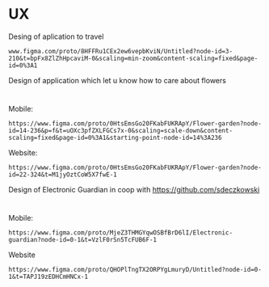 # UX

Desing of aplication to travel
```
www.figma.com/proto/8HFFRu1CEx2ew6vepbKviN/Untitled?node-id=3-210&t=bpFx8ZlZhHpcaviM-0&scaling=min-zoom&content-scaling=fixed&page-id=0%3A1
```
Design of application which let u know how to care about flowers
#
Mobile:
```
https://www.figma.com/proto/0HtsEmsGo20FKabFUKRApY/Flower-garden?node-id=14-236&p=f&t=uOXc3pfZXLFGCs7x-0&scaling=scale-down&content-scaling=fixed&page-id=0%3A1&starting-point-node-id=14%3A236
```
Website:
```
https://www.figma.com/proto/0HtsEmsGo20FKabFUKRApY/Flower-garden?node-id=22-324&t=M1jyOztCoW5X7fwE-1
```
Design of Electronic Guardian in coop with https://github.com/sdeczkowski
#
Mobile:
```
https://www.figma.com/proto/MjeZ3THMGYqwOSBfBrD6lI/Electronic-guardian?node-id=0-1&t=VzlF0rSn5TcFUB6F-1
```
Website
```
https://www.figma.com/proto/QHOPlTngTX2ORPYgLmuryD/Untitled?node-id=0-1&t=TAPJ19zEDHCmHNCx-1
```
